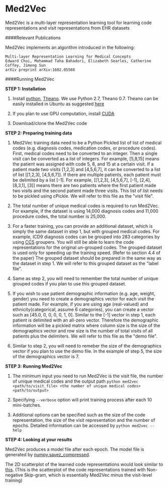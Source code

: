 Med2Vec
=========================================

Med2Vec is a multi-layer representation learning tool for learning code representations and visit representations from EHR datasets

####Relevant Publications

Med2Vec implements an algorithm introduced in the following:

    Multi-layer Representation Learning for Medical Concepts
	Edward Choi, Mohammad Taha Bahadori, Elizabeth Searles, Catherine Coffey, Jimeng Sun
	arXiv preprint arXiv:1602.05568

####Running Med2Vec

**STEP 1: Installation**  

1. Install [python](https://www.python.org/), [Theano](http://deeplearning.net/software/theano/index.html). We use Python 2.7, Theano 0.7. Theano can be easily installed in Ubuntu as suggested [here](http://deeplearning.net/software/theano/install_ubuntu.html#install-ubuntu)

2. If you plan to use GPU computation, install [CUDA](https://developer.nvidia.com/cuda-downloads)

3. Download/clone the Med2Vec code  

**STEP 2: Preparing training data**  

1. Med2Vec training data need to be a Python Pickled list of list of medical codes (e.g. diagnosis codes, medication codes, or procedure codes). 
First, medical codes need to be converted to an integer. Then a single visit can be converted as a list of integers. 
For example, [5,8,15] means the patient was assigned with code 5, 8, and 15 at a certain visit. 
If a patient made two visits [1,2,3] and [4,5,6,7], it can be converted to a list of list [[1,2,3], [4,5,6,7]]. 
If there are multiple patients, each patient must be delimited by a list [-1]. 
For example, [[1,2,3], [4,5,6,7], [-1], [2,4], [8,3,1], [3]] means there are two patients where the first patient made two visits and the second patient made three visits. 
This list of list needs to be pickled using cPickle. We will refer to this file as the "visit file".

2. The total number of unique medical codes is required to run Med2Vec. 
For example, if the dataset is using 14,000 diagnosis codes and 11,000 procedure codes, the total number is 25,000. 

3. For a faster training, you can provide an additional dataset, which is simply the same dataset in step 1, but with grouped medical codes. 
For example, ICD9 diagnosis codes can be grouped into 283 categories by using [CCS](https://www.hcup-us.ahrq.gov/toolssoftware/ccs/ccs.jsp) groupers. 
You will still be able to learn the code representations for the original un-grouped codes. 
The grouped dataset is used only for speeding up the training speed. (Refer to section 4.4 of the paper) 
The grouped dataset should be prepared in the same way as the dataset in step 1. We will refer to this grouped dataset as the "label file".

4. Same as step 2, you will need to remember the total number of unique grouped codes if you plan to use this grouped dataset.

5. If you wish to use patient demographic information (e.g. age, weight, gender) you need to create a demographics vector for each visit the patient made. 
For example, if you are using age (real-valued) and ethnicity(categorical, assume 6 categories), you can create a vector such as [45.0, 0, 0, 0, 0, 1, 0]. 
Similar to the [-1] vector in step 1, each patient is delimited with an all-zero vector. 
Therefore the demographic information will be a pickled matrix where column size is the size of the demographics vector and row size is the number of total visits of all patients plus the delimiters. 
We will refer to this file as the "demo file".

6. Similar to step 2, you will need to remeber the size of the demographics vector if you plan to use the demo file. 
In the example of step 5, the size of the demographics vector is 7.

**STEP 3: Running Med2Vec**  

1. The minimum input you need to run Med2Vec is the visit file, the number of unique medical codes and the output path
`python med2vec <path/to/visit_file> <the number of unique medical codes> <path/to/output>`  

2. Specifying `--verbose` option will print training process after each 10 mini-batches.

3. Additional options can be specified such as the size of the code representation, the size of the visit representation and the number of epochs. Detailed information can be accessed by `python med2vec --help`

**STEP 4: Looking at your results**  

Med2Vec produces a model file after each epoch. The model file is generated by [numpy.savez_compressed](http://docs.scipy.org/doc/numpy-1.10.1/reference/generated/numpy.savez_compressed.html).

The 2D scatterplot of the learned code representations would look similar to [this](http://www.cc.gatech.edu/~echoi48/scatterplot/nnsg_h200e49_category10.html).
(This is the scatterplot of the code representations trained with Non-negative Skip-gram, which is essentially Med2Vec minus the visit-level training)
